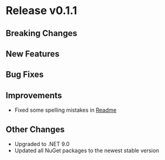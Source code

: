 # Release v0.1.1

## Breaking Changes

## New Features

## Bug Fixes

## Improvements

- Fixed some spelling mistakes in [Readme](../Readme.md)

## Other Changes

- Upgraded to .NET 9.0
- Updated all NuGet packages to the newest stable version

